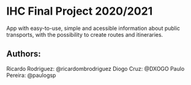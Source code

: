 # IHC Final Project 2020/2021

App with easy-to-use, simple and acessible information about public transports, with the possibility to create routes and itineraries. 

## Authors:
Ricardo Rodriguez: @ricardombrodriguez
Diogo Cruz: @DXOGO
Paulo Pereira: @paulogsp
